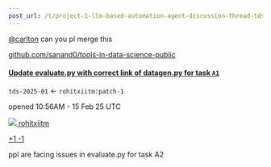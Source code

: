 ```yaml
---
post_url: /t/project-1-llm-based-automation-agent-discussion-thread-tds-jan-2025/164277/475
---
```

[@carlton](/u/carlton) can you pl merge this

[github.com/sanand0/tools-in-data-science-public](https://github.com/sanand0/tools-in-data-science-public/pull/7)

#### [Update evaluate.py with correct link of datagen.py for task `A1`](https://github.com/sanand0/tools-in-data-science-public/pull/7)

`tds-2025-01` ← `rohitxiitm:patch-1`

opened 10:56AM - 15 Feb 25 UTC

[![](https://europe1.discourse-cdn.com/flex013/uploads/iitm/original/3X/8/c/8c0f24d20066c96d044a995469181fefafc28aff.jpeg)
rohitxiitm](https://github.com/rohitxiitm)

[+1
-1](https://github.com/sanand0/tools-in-data-science-public/pull/7/files)

ppl are facing issues in evaluate.py for task A2